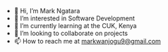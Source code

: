 - 👋 Hi, I’m Mark Ngatara
- 👀 I’m interested in Software Development 
- 🌱 I’m currently learning at the CUK, Kenya
- 🤝 I’m looking to collaborate on projects
- 📫 How to reach me at markwanjogu9@gmail.com 

